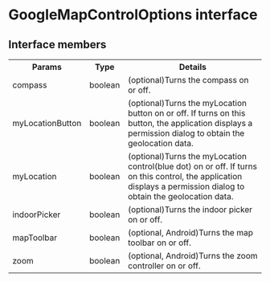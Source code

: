 # GoogleMapControlOptions interface

## Interface members

<table>
<tr>
  <th>Params</th>
  <th>Type</th>
  <th>Details</th>
</tr>
<tr>
  <td>compass</td>
  <td>boolean</td>
  <td>(optional)Turns the compass on or off.</td>
</tr>
<tr>
  <td>myLocationButton</td>
  <td>boolean</td>
  <td>(optional)Turns the myLocation button on or off. If turns on this button, the application displays a permission dialog to obtain the geolocation data.</td>
</tr>
<tr>
  <td>myLocation</td>
  <td>boolean</td>
  <td>(optional)Turns the myLocation control(blue dot) on or off. If turns on this control, the application displays a permission dialog to obtain the geolocation data.</td>
</tr>
<tr>
  <td>indoorPicker</td>
  <td>boolean</td>
  <td>(optional)Turns the indoor picker on or off.</td>
</tr>
<tr>
  <td>mapToolbar</td>
  <td>boolean</td>
  <td>(optional, Android)Turns the map toolbar on or off.</td>
</tr>
<tr>
  <td>zoom</td>
  <td>boolean</td>
  <td>(optional, Android)Turns the zoom controller on or off.</td>
</tr>
</table>
